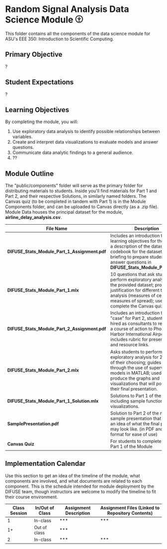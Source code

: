 # Random Signal Analysis Data Science Module <a href="https://github.com/difuse-dartmouth/EEE-350_F22/archive/refs/heads/main.zip"><img src="https://github.com/difuse-dartmouth/.github/blob/ecc522189d093025100d24feef5fc134f592c677/profile/download_button.png" alt="Download the entire module" style="width: 0.25in;"></a>

This folder contains all the components of the data science module for ASU's EEE 350: Introduction to Scientific Computing.

## Primary Objective

?

## Student Expectations

?

## Learning Objectives 
By completing the module, you will:
1. Use exploratory data analysis to identify possible relationships between variables.
2. Create and interpret data visualizations to evaluate models and answer questions.
3. Communicate data analytic findings to a general audience.
4. ??


## Module Outline
The "public/components" folder will serve as the primary folder for distributing materials to students. Inside you'll find materials for Part 1 and Part 2, and their respective Solutions, in similarly named folders. The Canvas quiz (to be completed in tandem with Part 1) is in the Module Components folder, and can be uploaded to Canvas directly (as a .zip file). Module Data houses the principal dataset for the module, **airline\_delay\_analysis.csv**.

| **File Name** | **Description** |
| --- | --- |
| **DIFUSE\_Stats\_Module\_Part\_1\_Assignment.pdf** | Includes an introduction to the learning objectives for the module; a description of the dataset and a codebook for the dataset; a briefing to prepare students to answer questions in **DIFUSE\_Stats\_Module\_Part\_1.mlx.** |
| **DIFUSE\_Stats\_Module\_Part\_1.mlx** | 10 questions that ask students to perform exploratory analysis on the provided dataset; provides justification for different types of analysis (measures of center, measures of spread); used to complete the Canvas quiz. |
| **DIFUSE\_Stats\_Module\_Part\_2\_Assignment.pdf** | Includes an introduction to the "case" for Part 2, students are hired as consultants to recommend a course of action to Phoenix Sky Harbor International Airport; includes rubric for presentation and resource links. |
| **DIFUSE\_Stats\_Module\_Part\_2.mlx** | Asks students to perform exploratory analysis for 2 airlines of their choosing; guides students through the use of supervised ML models in MATLAB; used to produce the graphs and visualizations that will populate their final presentation. |
| **DIFUSE\_Stats\_Module\_Part\_1\_Solution.mlx** | Solutions to Part 1 of the module, including sample function calls and visualizations. |
| **SamplePresentation.pdf** | Solution to Part 2 of the module, a sample presentation that provides an idea of what the final product may look like. (in PDF and .pptx format for ease of use) |
| **Canvas Quiz** | For students to complete alongside Part 1 of the Module |


## Implementation Calendar

Use this section to get an idea of the timeline of the module, what components are involved, and what documents are related to each component. This is the schedule intended for module deployment by the DIFUSE team, though instructors are welcome to modify the timeline to fit their course environment.

| Class Session | In/Out of Class | Assignment Description                                                                            | Assignment Files (Linked to Repository Contents) |
|---------------|-----------------|---------------------------------------------------------------------------------------------------|--------------------------------------------------|
|1             | In-class        | *** | ***                                                 |
|1+            | Out of class    | *** |                                                  |
|2             | In-class        | *** | ***                                                 |

